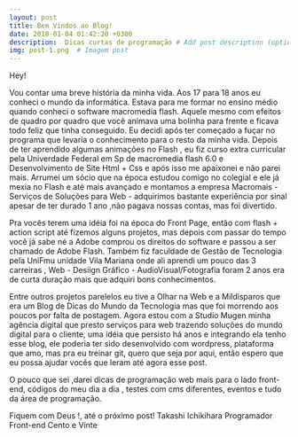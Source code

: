```yaml
---
layout: post
title: Bem Vindos ao Blog!
date: 2018-01-04 01:42:20 +0300
description:  Dicas curtas de programação # Add post description (optional)
img: post-1.png  # Imagem post
---
```

Hey!

Vou contar uma breve história da minha vida. Aos 17 para 18 anos eu conheci o mundo da informática. Estava para me formar no ensino médio quando conheci o software macromedia flash. Aquele mesmo com efeitos de quadro por quadro que você animava uma bolinha para frente e ficava todo feliz que tinha conseguido. Eu decidi após ter começado a fuçar no programa que levaria o conhecimento para o resto da minha vida. Depois de ter aprendido algumas animações no Flash , eu fiz curso extra curricular pela Univerdade Federal em Sp de macromedia flash 6.0 e Desenvolvimento de Site Html + Css e após isso me apaixonei e não parei mais. Arrumei um sócio que na época estudou comigo no colegial e ele já mexia no Flash e até mais avançado e montamos a empresa Macromais - Serviços de Soluções para Web - adquirimos bastante experiência por sinal apesar de ter durado 1 ano ,não pagava nossas contas, mas foi divertido.

Pra vocês terem uma idéia foi na época do Front Page, então com flash + action script até fizemos alguns projetos, mas depois com passar do tempo você já sabe né a Adobe comprou os direitos do software e passou a ser chamado de Adobe Flash. Também fiz faculdade de Gestão de Tecnologia pela UniFmu unidade Vila Mariana onde ali aprendi um pouco das 3 carreiras , Web - Desiign Gráfico - AudioVisual/Fotografia foram 2 anos era de curta duração mais que adquiri bons conhecimentos. 

Entre outros projetos parelelos eu tive a Olhar na Web e a Mildisparos que era um Blog de Dicas do Mundo da Tecnologia mas que foi morrendo aos poucos por falta de postagem. Agora estou com a Studio Mugen minha agência digital que presto serviços para web trazendo soluções do mundo digital para o cliente, uma idéia que persisto há anos e integrando ela tenho esse blog, ele poderia ter sido desenvolvido com wordpress, plataforma que amo, mas pra eu treinar git, quero que seja por aqui, então espero que eu possa ajudar vocês que leram até agora esse post.

O pouco que sei ,darei dicas de programação web mais para o lado front-end, códigos do meu dia a dia , testes com cms diferentes, eventos e tudo da área de programação.

Fiquem com Deus !, até o próximo post!
Takashi Ichikihara
Programador Front-end
Cento e Vinte


